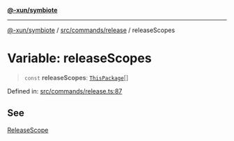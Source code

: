 [**@-xun/symbiote**](../../../../README.md)

***

[@-xun/symbiote](../../../../README.md) / [src/commands/release](../README.md) / releaseScopes

# Variable: releaseScopes

> `const` **releaseScopes**: [`ThisPackage`](../../../configure/enumerations/ThisPackageGlobalScope.md#thispackage)[]

Defined in: [src/commands/release.ts:87](https://github.com/Xunnamius/symbiote/blob/9d125f863e55b05b020914ff4ddfee626423b9b7/src/commands/release.ts#L87)

## See

[ReleaseScope](../../../configure/enumerations/ThisPackageGlobalScope.md)
